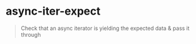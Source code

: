 # async-iter-expect

> Check that an async iterator is yielding the expected data & pass it through
